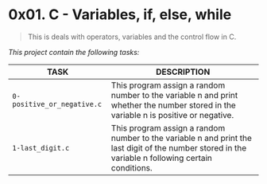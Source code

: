 # 0x01. C - Variables, if, else, while
> This is deals with operators, variables and the control flow in C.

*This project contain the following tasks:*

TASK | DESCRIPTION
--- | ---
`0-positive_or_negative.c` | This program assign a random number to the variable n and print whether the number stored in the variable n is positive or negative.
`1-last_digit.c` | This program assign a random number to the variable n and print the last digit of the number stored in the variable n following certain conditions.